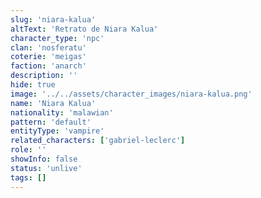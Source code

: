 ```yaml
---
slug: 'niara-kalua'
altText: 'Retrato de Niara Kalua'
character_type: 'npc'
clan: 'nosferatu'
coterie: 'meigas'
faction: 'anarch'
description: ''
hide: true
image: '../../assets/character_images/niara-kalua.png'
name: 'Niara Kalua'
nationality: 'malawian'
pattern: 'default'
entityType: 'vampire'
related_characters: ['gabriel-leclerc']
role: ''
showInfo: false
status: 'unlive'
tags: []
---
```

